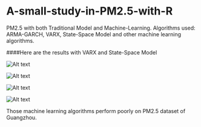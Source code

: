 # A-small-study-in-PM2.5-with-R
PM2.5 with both Traditional Model and Machine-Learning.
Algorithms used: ARMA-GARCH, VARX, State-Space Model and other machine learning algorithms.

####Here are the results with VARX and State-Space Model

![Alt text](https://raw.githubusercontent.com/pyhong/A-small-study-in-PM2.5-with-R/master/pics/VARX_result1.png "VARX_series_plot")

![Alt text](https://raw.githubusercontent.com/pyhong/A-small-study-in-PM2.5-with-R/master/pics/VARX_result2.png "VARX_True_vs_Pred")

![Alt text](https://raw.githubusercontent.com/pyhong/A-small-study-in-PM2.5-with-R/master/pics/Sta_Model1.png "State-Space Model_series_plot")

![Alt text](https://raw.githubusercontent.com/pyhong/A-small-study-in-PM2.5-with-R/master/pics/Sta_Model2.png "State-Space Model_True_vs_Pred")

Those machine learning algorithms perform poorly on PM2.5 dataset of Guangzhou.

